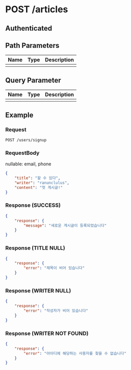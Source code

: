 # POST /articles
## Authenticated

## Path Parameters

| Name | Type | Description |
| --- | --- | --- |
|  |  |  |

## Query Parameter

| Name | Type | Description |
| --- | --- | --- |
|  |  |  |

## Example

### Request

```
POST /users/signup
```

### RequestBody

nullable: email, phone

```json
{
    "title": "할 수 있다",
    "writer": "ranunclulus",
    "content": "첫 게시글!"
}
```

### Response (SUCCESS)

```json
{
    "response": {
        "message": "새로운 게시글이 등록되었습니다"
    }
}
```

### Response (TITLE NULL)

```json
{
    "response": {
        "error": "제목이 비어 있습니다"
    }
}
```

### Response (WRITER NULL)

```json
{
    "response": {
        "error": "작성자가 비어 있습니다"
    }
}
```

### Response (WRITER NOT FOUND)

```json
{
    "response": {
        "error": "아이디에 해당하는 사용자를 찾을 수 없습니다"
    }
}
```